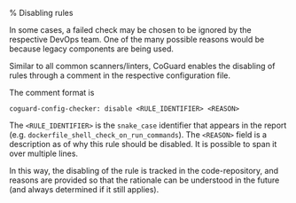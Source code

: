 % Disabling rules

In some cases, a failed check may be chosen to be ignored by the
respective DevOps team. One of the many possible reasons would be
because legacy components are being used.

Similar to all common scanners/linters, CoGuard enables the disabling
of rules through a comment in the respective configuration file.

The comment format is

```
coguard-config-checker: disable <RULE_IDENTIFIER> <REASON>
```

The `<RULE_IDENTIFIER>` is the `snake_case` identifier that appears in
the report (e.g. `dockerfile_shell_check_on_run_commands`). The
`<REASON>` field is a description as of why this rule should be
disabled. It is possible to span it over multiple lines.

In this way, the disabling of the rule is tracked in the
code-repository, and reasons are provided so that the rationale can be
understood in the future (and always determined if it still applies).
